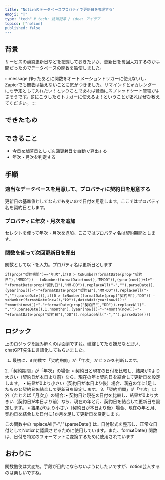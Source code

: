 ```yaml
---
title: "Notionのデータベースプロパティで更新日を管理する"
emoji: "🤖"
type: "tech" # tech: 技術記事 / idea: アイデア
topics: ["notion]
published: false
---
```


## 背景
サービスの契約更新日などを把握しておきたいが、更新日を毎回入力するのが手間だったのでデータベースの関数を酷使しました。

:::message
作ったあとに関数をオートメーショントリガーに使えないし、Zapierでも関数は拾えないことに気がつきました。リマインドとかカレンダーにも予定として入れたい！ということであれば普通にスプレッドシート管理がよさそうです。逆にこうしたらトリガーに使えるよ！ということがあればぜひ教えてください。
:::

## できたもの


## できること
- 今日を起算日として次回更新日を自動で算出する
- 年次・月次を判定する

## 手順
### 適当なデータベースを用意して、プロパティに契約日を用意する
更新日の基準値としてなんでも良いので日付を用意します。ここではプロパティ名を契約日とします。

### プロパティに年次・月次を追加
セレクトを使って年次・月次を追加。ここではプロパティ名は契約期間とします。

### 関数を使って次回更新日を算出
関数として以下を入力。プロパティ名は更新日とします

```
if(prop("契約期間")=="年次",if(0 > toNumber(formatDate(prop("契約日"),"MMDD")) - toNumber(formatDate(now(),"MMDD")),(year(now())+1+"-"+formatDate(prop("契約日"),"MM-DD")).replaceAll("-","").parseDate(),(year(now())+"-"+formatDate(prop("契約日"),"MM-DD")).replaceAll("-","").parseDate()),if(0 > toNumber(formatDate(prop("契約日"),"DD")) - toNumber(formatDate(now(),"DD")),dateAdd((year(now())+"-"+month(now())+"-"+formatDate(prop("契約日"),"DD")).replaceAll("-","").parseDate(),1,"months"),(year(now())+"-"+month(now())+"-"+formatDate(prop("契約日"),"DD")).replaceAll("-","").parseDate()))
```

## ロジック
上のロジックを読み解くのは面倒ですね。破綻してたら嫌だなと思い、chatGPT先生に言語化してもらいました。

1. 最初に、if 関数で「契約期間」が「年次」かどうかを判断します。

2.「契約期間」が「年次」の場合:
    • 契約日と現在の日付を比較し、結果が0より大きい（契約日が本日より前）なら、現在の年と契約日を結合して更新日を設定します。
    • 結果が0より小さい（契約日が本日より後）場合、現在の年に1足したものと契約日を結合して更新日を設定します。
3.「契約期間」が「年次」以外（たとえば「月次」）の場合:
    • 契約日と現在の日付を比較し、結果が0より大きい（契約日が本日より前）なら、現在の年と月、契約日を結合して更新日を設定します。
    • 結果が0より小さい（契約日が本日より後）場合、現在の年と月、契約日を結合した日付に1か月を足して更新日を設定します。

この関数中の replaceAll("-","").parseDate() は、日付形式を整形し、正常な日付としてNotionに認識させるために使用しています。また、formatDate() 関数は、日付を特定のフォーマットに変換するために使用されています

## おわりに
関数酷使は大変だ。手段が目的にならないようにしたいですが、notion芸人するのは楽しいですね。